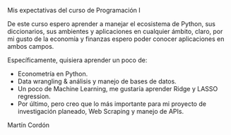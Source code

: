 Mis expectativas del curso de Programación I

De este curso espero aprender a manejar el ecosistema de Python, sus diccionarios, sus ambientes y aplicaciones en cualquier ámbito, 
claro, por mi gusto de la economía y finanzas espero poder conocer aplicaciones en ambos campos. 

Específicamente, quisiera aprender un poco de:

- Econometría en Python.
- Data wrangling & análisis y manejo de bases de datos.
- Un poco de Machine Learning, me gustaría aprender Ridge y LASSO regression.
- Por último, pero creo que lo más importante para mi proyecto de investigación planeado, Web Scraping y manejo de APIs.

Martín Cordón